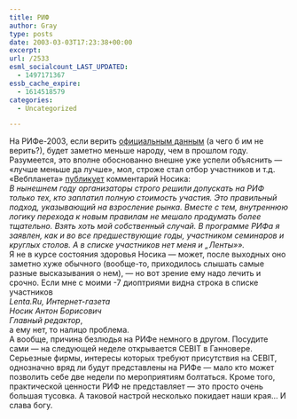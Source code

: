```yaml
---
title: РИФ
author: Gray
type: posts
date: 2003-03-03T17:23:38+00:00
excerpt:
url: /2533
esml_socialcount_LAST_UPDATED:
  - 1497171367
essb_cache_expire:
  - 1614518579
categories:
  - Uncategorized

---
```








На РИФе-2003, если верить <a href="http://rif.ru/2003/index.php?action=inc&#038;incname=list.index" target="_blank">официальным данным</a> (а чего б им не верить?), будет заметно меньше народу, чем в прошлом году. Разумеется, это вполне обоснованно внешне уже успели объяснить &#8212; &#171;лучше меньше да лучше&#187;, мол, строже стал отбор участников и т.д. &#171;Вебпланета&#187; <a href="http://webplanet.ru/news/runet/2003/3/3/rif2003.html" target="_blank">публикует</a> комментарий Носика:  
<cite>В нынешнем году организаторы строго решили допускать на РИФ только тех, кто заплатил полную стоимость участия. Это правильный подход, указывающий на взросление рынка. Вместе с тем, внутреннюю логику перехода к новым правилам не мешало продумать более тщательно. Взять хоть мой собственный случай. В программе РИФа я заявлен, как и во все предшествующие годы, участником семинаров и круглых столов. А в списке участников нет меня и „Ленты&#187;&raquo;. </cite>  
Я не в курсе состояния здоровья Носика &#8212; может, после выходных оно заметно хуже обычного (вообще-то, приходилось слышать самые разные высказывания о нем), &#8212; но вот зрение ему надо лечить и срочно. Если мне с моими -7 диоптриями видна строка в списке участников  
<cite>Lenta.Ru, Интернет-газета<br /> Носик Антон Борисович<br /> Главный редактор</cite>,  
а ему нет, то налицо проблема.  
А вообще, причина безлюдья на РИФе немного в другом. Посудите сами &#8212; на следующей неделе открывается CEBIT в Ганновере. Серьезные фирмы, интересы которых требуют присутствия на CEBIT, однозначно вряд ли будут представлены на РИФе &#8212; мало кто может позволить себе две недели по мероприятиям болтаться. Кроме того, практической ценности РИФ не представляет &#8212; это просто очень большая тусовка. А таковой настрой несколько покидает наши края&#8230; И слава богу.